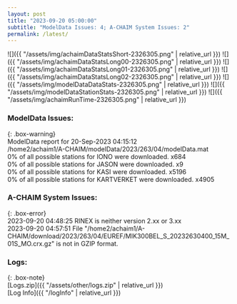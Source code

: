 ```yaml
---
layout: post
title: "2023-09-20 05:00:00"
subtitle: "ModelData Issues: 4; A-CHAIM System Issues: 2"
permalink: /latest/
---
```


![]({{ "/assets/img/achaimDataStatsShort-2326305.png" | relative_url }})
![]({{ "/assets/img/achaimDataStatsLong00-2326305.png" | relative_url }})
![]({{ "/assets/img/achaimDataStatsLong01-2326305.png" | relative_url }})
![]({{ "/assets/img/achaimDataStatsLong02-2326305.png" | relative_url }})
![]({{ "/assets/img/modelDataDataStats-2326305.png" | relative_url }})
![]({{ "/assets/img/modelDataStationStats-2326305.png" | relative_url }})
![]({{ "/assets/img/achaimRunTime-2326305.png" | relative_url }})


### ModelData Issues:  
  
{: .box-warning}  
 ModelData report for 20-Sep-2023 04:15:12   
 /home2/achaim1/A-CHAIM/modelData/2023/263/04/modelData.mat   
 0% of all possible stations for IONO were downloaded. x684   
 0% of all possible stations for JASON were downloaded. x9   
 0% of all possible stations for KASI were downloaded. x5196   
 0% of all possible stations for KARTVERKET were downloaded. x4905   
  
### A-CHAIM System Issues:  
  
{: .box-error}  
2023-09-20 04:48:25 RINEX is neither version 2.xx or 3.xx  
2023-09-20 04:57:51 File "/home2/achaim1/A-CHAIM/download/2023/263/04/EUREF/MIK300BEL_S_20232630400_15M_01S_MO.crx.gz" is not in GZIP format.  

### Logs:  
  
{: .box-note}  
[Logs.zip]({{ "/assets/other/logs.zip" | relative_url }})  
[Log Info]({{ "/logInfo" | relative_url }})  
